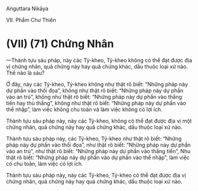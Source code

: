 Aṅguttara Nikāya

VII. Phẩm Chư Thiên

# (VII) (71) Chứng Nhân

—Thành tựu sáu pháp, này các Tỷ-kheo, Tỷ-kheo không có thể đạt được địa vị chứng nhân, quả chứng này hay quả chứng khác, dầu thuộc loại xứ nào. Thế nào là sáu?

Ở đây, này các Tỷ-kheo, Tỷ-kheo không như thật rõ biết: “Những pháp này dự phần vào thối đọa”, không như thật rõ biết: “Những pháp này dự phần vào an trú”, không như thật rõ biết: “Những pháp này dự phần vào thắng tiến hay thù thắng”, không như thật rõ biết: “Những pháp này dự phần vào thể nhập”, làm việc không chu toàn và làm việc không có lợi ích.

Thành tựu sáu pháp này, này các Tỷ-kheo, không có thể đạt được địa vị một chứng nhân, quả chứng này hay quả chứng khác, dầu thuộc loại xứ nào.

Thành tựu sáu pháp này, các Tỷ-kheo, Tỷ-kheo như thật rõ biết: “Những pháp này dự phần vào thối đọa”, như thật rõ biết: “Những pháp này dự phần vào an trú”, như thật rõ biết: “Những pháp này dự phần vào thắng tiến”, Nhu thật rõ biết: “Những pháp này dự phần vào dự phần vào thể nhập”, làm việc có chu toàn, làm việc có lợi ích.

Thành tựu sáu pháp này, này các Tỷ-kheo, Tỷ-kheo có thể đạt được địa vị chứng nhân, quả chứng này hay quả chứng khác, dầu thuộc loại xứ nào.

